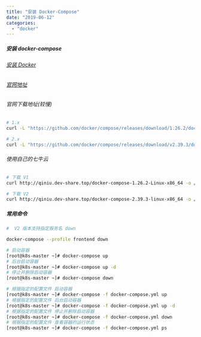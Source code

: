 ```yaml
---
title: "安装 Docker-Compose"
date: "2019-06-12"
categories: 
  - "docker"
---
```


##### 安装 docker-compose

###### [安装 Docker](%e5%ae%89%e8%a3%85-docker "安装 Docker")

###### [官网地址](https://docs.docker.com/compose/install/ "官网地址")

###### 官网下载地址(较慢)

``` bash
# 1.x
curl -L "https://github.com/docker/compose/releases/download/1.26.2/docker-compose-$(uname -s)-$(uname -m)" -o /usr/local/bin/docker-compose

# 2.x
curl -L "https://github.com/docker/compose/releases/download/v2.39.3/docker-compose-$(uname -s)-$(uname -m)" -o /usr/local/bin/docker-compose

```

###### 使用自己的七牛云

``` bash
# 下载 V1
curl http://qiniu.dev-share.top/docker-compose-1.26.2-Linux-x86_64 -o /usr/local/bin/docker-compose && chmod -R 777 /usr/local/bin/docker-compose

# 下载 V2
curl http://qiniu.dev-share.top/docker-compose-2.39.3-linux-x86_64 -o /usr/local/bin/docker-compose && chmod -R 777 /usr/local/bin/docker-compose
```

##### 常用命令

``` bash
#  V2 版本支持指定服务名 down

docker-compose --profile frontend down

```

``` bash
# 启动容器
[root@k8s-master ~]# docker-compose up
# 后台启动容器
[root@k8s-master ~]# docker-compose up -d
# 停止并删除启动容器
[root@k8s-master ~]# docker-compose down

# 根据指定的配置文件 启动容器
[root@k8s-master ~]# docker-compose -f docker-compose.yml up
# 根据指定的配置文件 后台启动容器
[root@k8s-master ~]# docker-compose -f docker-compose.yml up -d
# 根据指定的配置文件 停止并删除启动容器
[root@k8s-master ~]# docker-compose -f docker-compose.yml down
# 根据指定的配置文件 查看容器的运行状态
[root@k8s-master ~]# docker-compose -f docker-compose.yml ps
```
